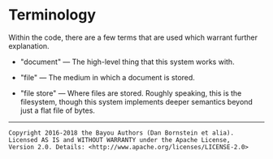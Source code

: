 Terminology
===========

Within the code, there are a few terms that are used which warrant further
explanation.

* "document" &mdash; The high-level thing that this system works with.

* "file" &mdash; The medium in which a document is stored.

* "file store" &mdash; Where files are stored. Roughly speaking, this is the
  filesystem, though this system implements deeper semantics beyond just a
  flat file of bytes.

- - - - - - - - - -

```
Copyright 2016-2018 the Bayou Authors (Dan Bornstein et alia).
Licensed AS IS and WITHOUT WARRANTY under the Apache License,
Version 2.0. Details: <http://www.apache.org/licenses/LICENSE-2.0>
```
